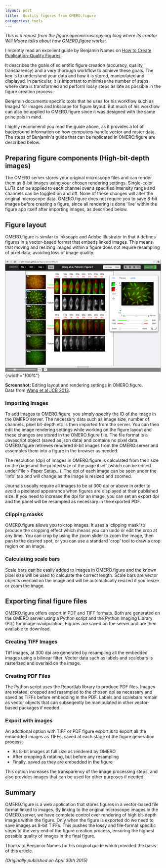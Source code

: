 ```yaml
---
layout: post
title:  Quality figures from OMERO.figure
categories: tools
---
```


*This is a repost from the figure.openmicroscopy.org blog where its creator
Will Moore talks about how OMERO.figure works:*

I recently read an excellent guide by Benjamin Names on
[How to Create Publication-Quality Figures](http://cellbio.emory.edu/bnanes/figures/).

It describes the goals of scientific figure creation (accuracy, quality, transparency)
and a very thorough workflow to achieve these goals. The key is to understand your
data and how it is stored, manipulated and displayed. In particular, it is important
to minimise the number of steps where data is transformed and perform lossy steps
as late as possible in the figure creation process.

Benjamin documents specific tools that he uses for his workflow such as ImageJ for images and
Inkscape for figure layout. But much of his workflow can also be applied to
OMERO.figure since it was designed with the same principals in mind. 

I highly recommend you read the guide above, as it provides a lot of background
information on how computers handle vector and raster data.
The steps of Benjamin's guide that can be replicated in OMERO.figure are
described below.


## Preparing figure components (High-bit-depth images)

The OMERO server stores your original microscope files and can
render them as 8-bit images using your chosen rendering settings.
Single-color LUTs can be applied to each channel over a specified
intensity range and channels can be toggled on and off. None of these
changes will alter the original microscope data.
OMERO.figure does not require you to save 8-bit images before
creating a figure, since all rendering is done 'live' within
the figure app itself after importing images, as described below.


## Figure layout

OMERO.figure is similar to Inkscape and Adobe Illustrator in that it
defines figures in a vector-based format that embeds linked images.
This means that moving and resizing images within a figure does not
require resampling of pixel data, avoiding loss of image
quality.


![screenshot](/images/figure_demo_wang.png){:width="100%"}

**Screenshot:** Editing layout and rendering settings in OMERO.figure.<br/>
Data from [Wang et al JCB 3013](http://jcb-dataviewer.rupress.org/jcb/browse/7102/22522/).


### Importing images

To add images to OMERO.figure, you simply specify the ID of the image in the
OMERO server.
The necessary data such as image size, number of channels, pixel bit-depth etc
is then imported from the server.
You can then edit the image rendering settings while working on the figure layout
and these changes are stored in the OMERO.figure file. The file format is
a Javascript object (saved as json data) and contains no pixel data.
OMERO.figure retrieves rendered 8-bit images from the OMERO.server and assembles them
into a figure in the browser as needed.

The resolution (dpi) of images in OMERO.figure is calculated from their
size on the page and the printed size of the page itself (which can be edited under File > Paper Setup...).
The dpi of each image can be seen under the 'Info' tab and will change
as the image is resized and zoomed.

Journals usually require all images to be at 300 dpi or above
in order to avoid a pixelated appearance when figures are displayed
at their published size.
If you need to increase the dpi for an image, you can set an export dpi and
the panel will be resampled as necessary in the exported PDF.


### Clipping masks

OMERO.figure allows you to crop images. It uses a 'clipping mask' to produce
the cropping effect which means you can undo or edit the crop at any time.
You can crop by using the zoom slider to zoom the image, then pan to the
desired spot, or you can use a standard 'crop' tool to draw a crop region
on an image.


### Calculating scale bars

Scale bars can be easily added to images in OMERO.figure and the known
pixel size will be used to calculate the correct length.
Scale bars are vector objects overlaid on the image and will be
automatically resized if you resize or zoom the image.


## Exporting final figure files

OMERO.figure offers export in PDF and TIFF formats. Both are generated on the
OMERO server using a Python script and the Python Imaging Library (PIL) for
image manipulation. Figures are saved on the server and are then available to download.


### Creating TIFF Images

Tiff images, at 300 dpi are generated by resampling all the embedded images
using a bilinear filter. Vector data such as labels and scalebars is
rasterized and overlaid on the image.


### Creating PDF Files

The Python script uses the Reportlab library to produce PDF files.
Images are rotated, cropped and resampled to the chosen dpi as necessary and
saved as TIFFs before embedding in the PDF. Labels and scalebars remain as
vector objects that can subseqently be manipulated in other vector-based
packages if needed.


### Export with images

An additional option with TIFF or PDF figure export is to export all the
embedded images as TIFFs, saved at each stage of the figure generation process:

 - As 8-bit images at full size as rendered by OMERO
 - After cropping & rotating, but before any resampling
 - Finally, saved as they are embedded in the figure

This option increases the transparency of the image processing steps, and
also provides images that can be used for other purposes if needed.


## Summary

OMERO.figure is a web application that stores figures in a vector-based
file format linked to images. By linking to the original microscope images
in the OMERO.server, we have complete control over rendering of high bit-depth
images within the figure.
Only when the figure is exported do we need to save images as 8-bit TIFFs.
This pushes the lossy and file-format specific steps to the very end of
the figure creation process, ensuring the highest possible quality of
images in the final figure.

Thanks to Benjamin Names for his original guide which provided the
basis of this article.

*(Originally published on April 30th 2015)*
